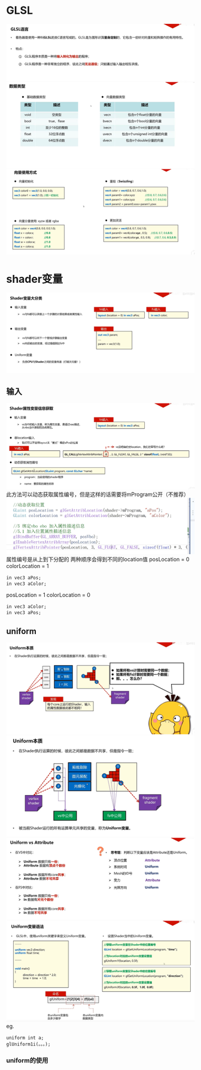 # GLSL
![输入图片说明](/imgs/2024-10-23/qlG2osoa38B3S6Td.png)
![输入图片说明](/imgs/2024-10-23/vXuEc12KrJwJBGhd.png)
![输入图片说明](/imgs/2024-10-23/V7oV4iQX0whKxbHO.png)
# shader变量
![输入图片说明](/imgs/2024-10-23/kr29NmybGr3lCW5x.png)
## 输入
![输入图片说明](/imgs/2024-10-23/WCQvMQcVIne89dCH.png)
此方法可以动态获取属性编号，但是这样的话需要将mProgram公开（不推荐）
![输入图片说明](/imgs/2024-10-23/1DC6tig6fG5BKJyH.png)
属性编号是从上到下分配的
两种顺序会得到不同的location值
posLocation = 0
colorLocation = 1
```
in vec3 aPos;
in vec3 aColor;
```
posLocation = 1
colorLocation = 0
```
in vec3 aColor;
in vec3 aPos;
```
## uniform
![输入图片说明](/imgs/2024-10-23/opnmygIOSyWXHtDl.png)
![输入图片说明](/imgs/2024-10-23/03DSXGjREaSWkO1J.png)
![输入图片说明](/imgs/2024-10-23/im4pWGswALBlNcNu.png)
![输入图片说明](/imgs/2024-10-23/uZS1RM7F7Dry3u65.png)
eg.
```
uniform int a;
glUniform1i(。。。);
```

### uniform的使用
<!--stackedit_data:
eyJoaXN0b3J5IjpbNDcwNTM1NzkyLC05MTgxMzA5MDIsLTEzND
A3Njg5NDUsLTMyODM4MTQ2NSw0NjI2MzIwOTQsMjA5NTA2NjA0
NywxNzk3ODU1MDUyXX0=
-->